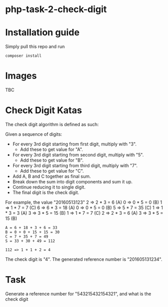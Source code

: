 # php-task-2-check-digit

# Installation guide

Simply pull this repo and run

```
composer install
```

# Images

TBC

# Check Digit Katas

The check digit algorithm is defined as such:

Given a sequence of digits:
-	For every 3rd digit starting from first digit, multiply with "3".
	-	Add these to get value for "A".
-	For every 3rd digit starting from second digit, multiply with "5".
	-	Add these to get value for "B".
-	For every 3rd digit starting from third digit, multiply with "7".
	-	Add these to get value for "C".
-	Add A, B and C together as final sum.
-	Break down the sum into digit components and sum it up.
-	Continue reducing it to single digit.
-	The final digit is the check digit.

For example, the value "20160513123"
	2 => 2 * 3 = 6 (A)
	0 => 0 * 5 = 0 (B)
	1 => 1 * 7 = 7 (C)
	6 => 6 * 3 = 18 (A)
	0 => 0 * 5 = 0 (B)
	5 => 5 * 7 = 35 (C)
	1 => 1 * 3 = 3 (A)
	3 => 3 * 5 = 15 (B)
	1 => 1 * 7 = 7 (C)
	2 => 2 * 3 = 6 (A)
	3 => 3 * 5 = 15 (B)

	A = 6 + 18 + 3 + 6 = 33
	B = 0 + 0 + 15 + 15 = 30
	C = 7 + 35 + 7 = 49
	S = 33 + 30 + 49 = 112

	112 => 1 + 1 + 2 = 4
	
The check digit is "4".
The generated reference number is "201605131234".

# Task

Generate a reference number for "543215432154321", and what is the check digit
